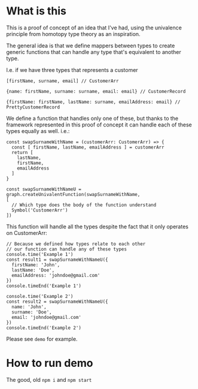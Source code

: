 # What is this
This is a proof of concept of an idea that I've had, using the univalence principle from homotopy type theory as an inspiration.

The general idea is that we define mappers between types to create generic functions that can handle any type that's equivalent to another type.

I.e. if we have three types that represents a customer

`[firstName, surname, email] // CustomerArr`

`{name: firstName, surname: surname, email: email} // CustomerRecord`

`{firstName: firstName, lastName: surname, emailAddress: email} // PrettyCustomerRecord`

We define a function that handles only one of these, but thanks to the framework represented in this proof of concept it can handle each of these types equally as well.
i.e.:
```
const swapSurnameWithName = (customerArr: CustomerArr) => {
  const [ firstName, lastName, emailAddress ] = customerArr
  return [
    lastName,
    firstName,
    emailAddress
  ]
}

const swapSurnameWithNameU = graph.createUnivalentFunction(swapSurnameWithName,
[
  // Which type does the body of the function understand
  Symbol('CustomerArr')
])
```


This function will handle all the types despite the fact that it only operates on CustomerArr:

```
// Because we defined how types relate to each other
// our function can handle any of these types
console.time('Example 1')
const result1 = swapSurnameWithNameU({
  firstName: 'John',
  lastName: 'Doe',
  emailAddress: 'johndoe@gmail.com'
})
console.timeEnd('Example 1')

console.time('Example 2')
const result2 = swapSurnameWithNameU({
  name: 'John',
  surname: 'Doe',
  email: 'johndoe@gmail.com'
})
console.timeEnd('Example 2')
```

Please see `demo` for example.

# How to run demo
The good, old `npm i` and `npm start`